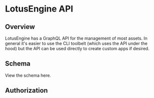 # LotusEngine API

## Overview

LotusEngine has a GraphQL API for the management of most assets. In general it's easier to use the CLI toolbelt (which uses the API under the hood) but the API can be used directly to create custom apps if desired.

## Schema

View the schema here.

## Authorization
